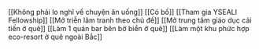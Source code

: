 [[Không phải lo nghĩ về chuyện ăn uống]]
[[Có bồ]]
[[Tham gia YSEALI Fellowship]]
[[Mở triễn lãm tranh theo chủ đề]]
[[Mở trung tâm giáo dục cải tiến ở quê]]
[[Làm 1 quán bar bên bờ biển ở quê]]
[[Làm một khu phức hợp eco-resort ở quê ngoài Bắc]]